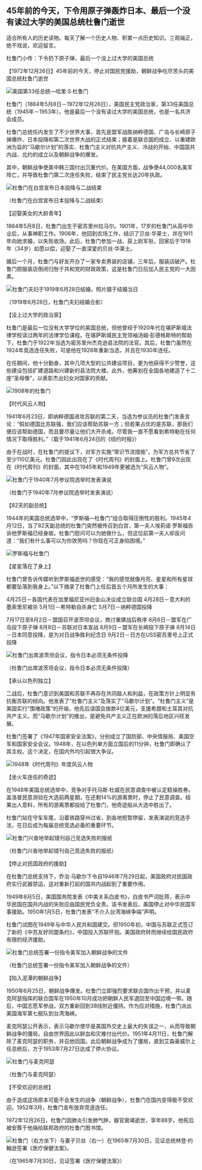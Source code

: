 ## 45年前的今天，下令用原子弹轰炸日本、最后一个没有读过大学的美国总统杜鲁门逝世



适合所有人的历史读物。每天了解一个历史人物、积累一点历史知识。三观端正，绝不戏说，欢迎留言。  

杜鲁门小传：下令扔下原子弹，最后一个没上过大学的美国总统

【1972年12月26日】45年前的今天，停止对国民党援助，朝鲜战争吃尽苦头的美国总统杜鲁门逝世

![美国第33任总统—哈里·S·杜鲁门](美国第33任总统—哈里·S·杜鲁门.jpg)

杜鲁门（1884年5月8日－1972年12月26日），美国民主党政治家，第33任美国总统（1945年－1953年）。他是最后一个没有读过大学的美国总统，也是一名共济会成员。

杜鲁门总统任内发生了不少世界大事，首先是盟军战胜纳粹德国、广岛与长崎原子弹爆炸、日本投降和第二次世界大战的正式结束；接着是联合国的成立、以重建欧洲为旨的“马歇尔计划”的落实、杜鲁门主义对抗共产主义、冷战的开始、中国国共内战、北约的成立以及朝鲜战争的爆发。

其中，朝鲜战争使美中韩三国付出沉重代价。在美国方面，战争使44,000名美军阵亡，并导致杜鲁门第二次连任失败，结束了民主党长达20年执政。

![杜鲁门在白宫宣布日本投降与二战结束](杜鲁门在白宫宣布日本投降与二战结束.jpg)

（杜鲁门在白宫宣布日本投降与二战结束）

【迎娶美女的大龄青年】

1884年5月8日，杜鲁门出生于密苏里州拉马尔。1901年，17岁的杜鲁门从高中毕业后，从事神职工作。1906年，他回到农场工作，结识了贝丝·华莱士，并在1911年向她求婚，以失败收场。此后，杜鲁门参加一战，获上尉军衔，回家后于1918年（34岁）如愿以偿，迎娶了一直深爱的贝丝·华莱士。

婚后一个月，杜鲁门与好友开办了一家专卖男装的店铺，三年后，服装店破产。杜鲁门把服装店倒闭归咎于共和党的财政政策，这是杜鲁门日后加入民主党的一大因素。

![杜鲁门夫妇于1919年6月28日结婚，照片摄于结婚当日](杜鲁门夫妇于1919年6月28日结婚，照片摄于结婚当日.png)

（1919年6月28日，杜鲁门夫妇结婚合影）

【没上过大学的政治家】

杜鲁门是最后一位没有大学学位的美国总统，但他曾经于1920年代在堪萨斯城法律学校读过两年的法律学位课程。在堪萨斯城民主党领袖汤姆·彭德格斯特的帮助下，杜鲁门于1922年当选为密苏里州杰克逊县法院的法官。其后，杜鲁门虽然在1924年竞选连任失败，可是他在1926年重新当选，并且在1930年连任。

在任期间，他十分勤奋，其中几项大型的公共建设项目，更为他获得不少赞誉，这些建设包括扩建道路和兴建新的县法院大楼。此外，他筹划在全国各地建造了十二座“圣母像”，以表彰杰出妇女对国家的贡献。

![1908年的杜鲁门](1908年的杜鲁门.jpg)

【时代风云人物】

1941年6月23日，即纳粹德国进攻苏联的第二天，当选为参议员的杜鲁门发表言论：“假如德国比苏联强，我们应该帮助苏联一方；但若果占优的是苏联，那我们便应该帮助德国，而且要尽量让他们大开杀戒，尽管我一直不愿看到希特勒在任何情况下取得胜利。”（载于1941年6月24日的《纽约时报》）

由于在战时，在杜鲁门的提议下，对军方实施“常识节流措施”，为军方总共节省了至少110亿美元。杜鲁门因此出现在了《时代周刊》的封面上。杜鲁门曾9次出现在《时代周刊》的封面，其中在1945年和1949年更被选为“风云人物”。

![杜鲁门于1940年7月参议院选举时发表演说](杜鲁门于1940年7月参议院选举时发表演说.jpg)

（杜鲁门于1940年7月参议院选举时发表演说）

【82天的副总统】

1944年的美国总统选举中，“罗斯福—杜鲁门”组合取得压倒性的胜利。1945年4月12日，当了82天副总统的杜鲁门突然被传召到白宫，第一夫人埃莉诺·罗斯福告诉他罗斯福已经身故。杜鲁门慰问可以为她做什么，但这位前第一夫人却反问道：“我们有什么事可以为你效劳吗？你现在可正身陷困境。”

![罗斯福与杜鲁门](罗斯福与杜鲁门.jpg)

【星星落在了身上】

杜鲁门曾告诉传媒听到罗斯福逝世的感受：“我的感觉就像月亮、星星和所有星球都要坠落到我身上。”以下摘录了杜鲁门上任后首五个月所发生的大事：

4月25日－各国代表在加里福尼亚州旧金山决议成立联合国
4月28日－意大利的墨索里尼被杀
5月1日－希特勒自杀身亡
5月7日－纳粹德国投降

7月17日至8月2日－盟国召开波茨坦会议，商讨重建战后秩序
8月6日－盟军在广岛投下原子弹
8月8日－苏联对日本宣战
8月9日－盟军在长崎投下原子弹
8月14日－日本同意投降，是为对日战争胜利纪念日
9月2日－日方在USS密苏里号上正式投降

![杜鲁门出席波茨坦会议，指令日本必须无条件投降](杜鲁门出席波茨坦会议，指令日本必须无条件投降.jpg)

（杜鲁门出席波茨坦会议，指令日本必须无条件投降）

【承认以色列独立】

二战后，杜鲁门意识到美国和苏联不再存在共同敌人和利益，在政策方针上明显有抗衡苏联的倾向。他发表了“杜鲁门主义”及落实了“马歇尔计划”。“杜鲁门主义”是美国实行“围堵政策”的开端，他先后请国会拨款4亿美元，支援希腊和土耳其对抗共产主义。而“马歇尔计划”的推出，是避免共产主义正在欧洲的落后地区兴旺发展。

杜鲁门签署了《1947年国家安全法案》，分别成立了国防部、中央情报局、美国空军和国家安全会议。1948年，在以色列单方面立国后的11分钟，杜鲁门即确认了其主权。这个决定，在国内外均引起很大争议。

![1948年《时代周刊》年度风云人物](1948年《时代周刊》年度风云人物.jpg)

【坐火车连任的奇迹】

在1948年美国总统选举中，竞争对手托马斯·杜威在民意调查中被认定稳操胜券。盖洛普民意测验在大选前两星期，在还剩14%的游离票时，停止了民意调查。结果出人意料，所有的游离票都投给了杜鲁门，他奇迹般从大选中胜出了。

杜鲁门站在守车车尾，沿着铁路穿州过省，到各地短暂停留，发表演说的竞选手法，在日后成为每届总统竞选必备的重要环节。

![杜鲁门兴奋地举起错刊自己竞选失败的报纸](杜鲁门兴奋地举起错刊自己竞选失败的报纸.jpg)

（杜鲁门兴奋地举起错刊自己竞选失败的报纸）

【停止对民国政府的援助】

在杜鲁门总统支持下，乔治·马歇尔下令自1946年7月29日起，美国政府对民国政府实行武器禁运，这对重新打起的国共内战起到了重要作用。

1949年8月5日，美国国务院发表《中美关系白皮书》，白皮书严词批蒋，表示中华民国在国共内战的失败应由国民党负全责。该书发表后，美国停止对中华民国军事援助。1950年1月5日，杜鲁门发表“不介入台湾海峡争端”声明。

杜鲁门试图在1949年与中华人民共和国建交。但1950年初，中国与苏联正式签订了新的《中苏友好同盟条约》，中国投入苏联怀抱。美国政府转而继续给国民政府有限的经济援助。

![杜鲁门总统签署一份指令美军加入朝鲜战争的文件](杜鲁门总统签署一份指令美军加入朝鲜战争的文件.jpg)

（杜鲁门总统签署一份指令美军加入朝鲜战争的文件）

【陷入泥潭的朝鲜战争】

1950年6月25日，朝鲜战争爆发。杜鲁门立即强烈要求联合国作出干预，并以麦克阿瑟指挥的联合国军在1950年10月成功把朝鲜人民军退回至中国边境一带。随后，中国志愿军参战，双方重新回到38线附近僵持。作为应对措施，杜鲁门派出美国海军第七舰队到台湾海峡。

麦克阿瑟公开表示，表示马歇尔使华是美国外交史上最大的失误之一，从而导致朝鲜战争的僵局，自由世界因此以鲜血和灾难付出代价。1951年4月11日，杜鲁门解除了麦克阿瑟的职务，并召他回国。此后朝鲜战争成为了僵局，直到艾森豪威尔上任总统后，方于1953年7月27日达成了停火协议。

![杜鲁门与麦克阿瑟](杜鲁门与麦克阿瑟.jpg)

（杜鲁门与麦克阿瑟）

【不受欢迎的总统】

由于造成这场原本可能不会发生的战争（朝鲜战争），杜鲁门在国内变得极不受欢迎。1952年3月，杜鲁门宣布放弃竞逐连任。

1972年12月26日，杜鲁门因肺炎引发肺气肿，器官衰竭逝世，享年88岁。他死后被安葬于他捐给联邦政府的杜鲁门图书馆。

![杜鲁门（右方坐下）与妻子贝丝（右一）在1965年7月30日，见证总统林登·约翰逊签署《医疗保健法案》。](杜鲁门（右方坐下）与妻子贝丝（右一）在1965年7月30日，见证总统林登·约翰逊签署《医疗保健法案》。.jpg)

（在1965年7月30日，见证签署《医疗保健法案》）



### 

